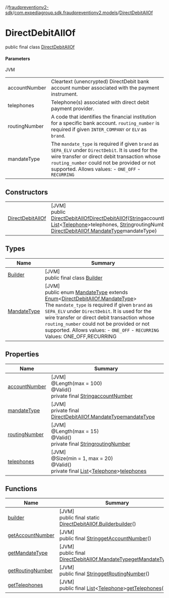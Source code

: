 //[fraudpreventionv2-sdk](../../../index.md)/[com.expediagroup.sdk.fraudpreventionv2.models](../index.md)/[DirectDebitAllOf](index.md)

# DirectDebitAllOf

public final class [DirectDebitAllOf](index.md)

#### Parameters

JVM

| | |
|---|---|
| accountNumber | Cleartext (unencrypted) DirectDebit bank account number associated with the payment instrument. |
| telephones | Telephone(s) associated with direct debit payment provider. |
| routingNumber | A code that identifies the financial institution for a specific bank account. `routing_number` is required if given `INTER_COMPANY` or `ELV` as `brand`. |
| mandateType | The `mandate_type` is required if given `brand` as `SEPA_ELV` under `DirectDebit`.  It is used for the wire transfer or direct debit transaction whose `routing_number` could not be provided or not supported.   Allows values:  - `ONE_OFF`  - `RECURRING` |

## Constructors

| | |
|---|---|
| [DirectDebitAllOf](-direct-debit-all-of.md) | [JVM]<br>public [DirectDebitAllOf](index.md)[DirectDebitAllOf](-direct-debit-all-of.md)([String](https://docs.oracle.com/javase/8/docs/api/java/lang/String.html)accountNumber, [List](https://docs.oracle.com/javase/8/docs/api/java/util/List.html)&lt;[Telephone](../-telephone/index.md)&gt;telephones, [String](https://docs.oracle.com/javase/8/docs/api/java/lang/String.html)routingNumber, [DirectDebitAllOf.MandateType](-mandate-type/index.md)mandateType) |

## Types

| Name | Summary |
|---|---|
| [Builder](-builder/index.md) | [JVM]<br>public final class [Builder](-builder/index.md) |
| [MandateType](-mandate-type/index.md) | [JVM]<br>public enum [MandateType](-mandate-type/index.md) extends [Enum](https://docs.oracle.com/javase/8/docs/api/java/lang/Enum.html)&lt;[DirectDebitAllOf.MandateType](-mandate-type/index.md)&gt;<br>The `mandate_type` is required if given `brand` as `SEPA_ELV` under `DirectDebit`.  It is used for the wire transfer or direct debit transaction whose `routing_number` could not be provided or not supported.   Allows values:  - `ONE_OFF`  - `RECURRING` Values: ONE_OFF,RECURRING |

## Properties

| Name | Summary |
|---|---|
| [accountNumber](index.md#-342028572%2FProperties%2F-173342751) | [JVM]<br>@Length(max = 100)<br>@Valid()<br>private final [String](https://docs.oracle.com/javase/8/docs/api/java/lang/String.html)[accountNumber](index.md#-342028572%2FProperties%2F-173342751) |
| [mandateType](index.md#-1102220264%2FProperties%2F-173342751) | [JVM]<br>private final [DirectDebitAllOf.MandateType](-mandate-type/index.md)[mandateType](index.md#-1102220264%2FProperties%2F-173342751) |
| [routingNumber](index.md#-1263229653%2FProperties%2F-173342751) | [JVM]<br>@Length(max = 15)<br>@Valid()<br>private final [String](https://docs.oracle.com/javase/8/docs/api/java/lang/String.html)[routingNumber](index.md#-1263229653%2FProperties%2F-173342751) |
| [telephones](index.md#881039505%2FProperties%2F-173342751) | [JVM]<br>@Size(min = 1, max = 20)<br>@Valid()<br>private final [List](https://docs.oracle.com/javase/8/docs/api/java/util/List.html)&lt;[Telephone](../-telephone/index.md)&gt;[telephones](index.md#881039505%2FProperties%2F-173342751) |

## Functions

| Name | Summary |
|---|---|
| [builder](builder.md) | [JVM]<br>public final static [DirectDebitAllOf.Builder](-builder/index.md)[builder](builder.md)() |
| [getAccountNumber](get-account-number.md) | [JVM]<br>public final [String](https://docs.oracle.com/javase/8/docs/api/java/lang/String.html)[getAccountNumber](get-account-number.md)() |
| [getMandateType](get-mandate-type.md) | [JVM]<br>public final [DirectDebitAllOf.MandateType](-mandate-type/index.md)[getMandateType](get-mandate-type.md)() |
| [getRoutingNumber](get-routing-number.md) | [JVM]<br>public final [String](https://docs.oracle.com/javase/8/docs/api/java/lang/String.html)[getRoutingNumber](get-routing-number.md)() |
| [getTelephones](get-telephones.md) | [JVM]<br>public final [List](https://docs.oracle.com/javase/8/docs/api/java/util/List.html)&lt;[Telephone](../-telephone/index.md)&gt;[getTelephones](get-telephones.md)() |
